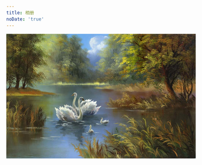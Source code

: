 ```yaml
---
title: 相册
noDate: 'true'
---
```


<link type="text/css" href="//cdn.bootcss.com/fancybox/3.0.47/jquery.fancybox.css" rel="stylesheet">
<div class="instagram"><section class="archives album"><ul class="img-box-ul"></ul></section></div>
<script src="/themes/yillia/source-src/js/photo.js"></script>
<script src="http://7.url.cn/edu/jslib/comb/require-2.1.6,jquery-1.9.1.min.js" type="text/javascript"></script>
<script src="/js/main.js" type="text/javascript"></script>


 ![](https://github.com/JJWanna/JJWanna.github.io/blob/dev-wjj/photos/61e1e24b5cf4a4f36fa8859e1dc35fb6.jpg)